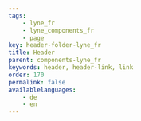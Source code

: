 ```yaml
---
tags: 
    - lyne_fr
    - lyne_components_fr
    - page
key: header-folder-lyne_fr
title: Header
parent: components-lyne_fr
keywords: header, header-link, link
order: 170
permalink: false
availablelanguages: 
    - de
    - en
---
```

